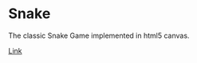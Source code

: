 # Snake
The classic Snake Game implemented in html5 canvas.

[Link](http://shinerightstudio.com/Snake)
